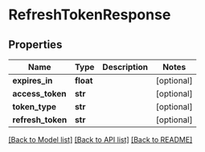 # RefreshTokenResponse

## Properties
Name | Type | Description | Notes
------------ | ------------- | ------------- | -------------
**expires_in** | **float** |  | [optional] 
**access_token** | **str** |  | [optional] 
**token_type** | **str** |  | [optional] 
**refresh_token** | **str** |  | [optional] 

[[Back to Model list]](../README.md#documentation-for-models) [[Back to API list]](../README.md#documentation-for-api-endpoints) [[Back to README]](../README.md)


